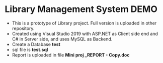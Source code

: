 # Library Management System DEMO
* This is a prototype of Library project. Full version is uploaded in other repository.
* Created using Visual Studio 2019 with ASP.NET as Client side end and C# in Server side, and uses MySQL as Backend.
* Create a Database **test**
* sql file is **test.sql** 
* Report is uploaded in file **Mini proj _REPORT - Copy.doc**

